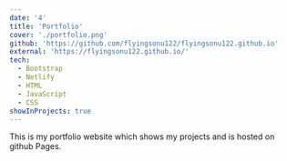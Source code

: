 ```yaml
---
date: '4'
title: 'Portfolio'
cover: './portfolio.png'
github: 'https://github.com/flyingsonu122/flyingsonu122.github.io'
external: 'https://flyingsonu122.github.io/'
tech:
  - Bootstrap
  - Netlify
  - HTML
  - JavaScript
  - CSS
showInProjects: true
---
```


This is my portfolio website which shows my projects and is hosted on github Pages.
